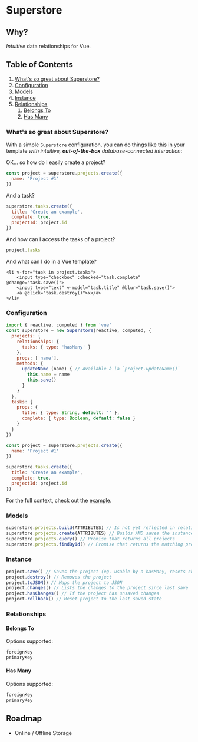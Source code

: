 # Superstore

## Why?

*Intuitive* data relationships for Vue.

## Table of Contents

1. [What's so great about Superstore?](#whats-so-great-about-superstore)
1. [Configuration](#configuration)
1. [Models](#models)
1. [Instance](#instance)
1. [Relationships](#relationships)
   1. [Belongs To](#belongs-to)
   1. [Has Many](#has-many)

### What's so great about Superstore?

With a simple `Superstore` configuration, you can do things like this in your template *with intuitive, **out-of-the-box** database-connected interaction*:

OK... so how do I easily create a project?

```js
const project = superstore.projects.create({
  name: 'Project #1'
})
```

And a task?

```js
superstore.tasks.create({
  title: 'Create an example',
  complete: true,
  projectId: project.id
})
```

And how can I access the tasks of a project?

```js
project.tasks
```

And what can I do in a Vue template?

```vue
<li v-for="task in project.tasks">
    <input type="checkbox" :checked="task.complete" @change="task.save()">
    <input type="text" v-model="task.title" @blur="task.save()">
    <a @click="task.destroy()">x</a>
</li>
```

### Configuration

```js
import { reactive, computed } from 'vue'
const superstore = new Superstore(reactive, computed, {
  projects: {
    relationships: {
      tasks: { type: 'hasMany' }
    },
    props: ['name'],
    methods: {
      updateName (name) { // Available à la `project.updateName()`
        this.name = name
        this.save()
      }
    }
  },
  tasks: {
    props: {
      title: { type: String, default: '' },
      complete: { type: Boolean, default: false }
    }
  }
})

const project = superstore.projects.create({
  name: 'Project #1'
})

superstore.tasks.create({
  title: 'Create an example',
  complete: true,
  projectId: project.id
})
```

For the full context, check out the [example](https://github.com/dallasread/vue-superstore/blob/master/example/src/App.vue).

### Models

```js
superstore.projects.build(ATTRIBUTES) // Is not yet reflected in relationships
superstore.projects.create(ATTRIBUTES) // Builds AND saves the instance
superstore.projects.query() // Promise that returns all projects
superstore.projects.findById() // Promise that returns the matching project
```

### Instance

```js
project.save() // Saves the project (eg. usable by a hasMany, resets changeset)
project.destroy() // Removes the project
project.toJSON() // Maps the project to JSON
project.changes() // Lists the changes to the project since last save
project.hasChanges() // If the project has unsaved changes
project.rollback() // Reset project to the last saved state
```

### Relationships

#### Belongs To

Options supported:

```js
foreignKey
primaryKey
```

#### Has Many

Options supported:

```js
foreignKey
primaryKey
```

## Roadmap

- Online / Offline Storage
